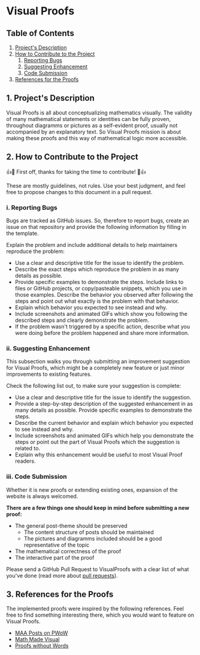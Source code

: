 # Visual Proofs 

## Table of Contents
1. [ Project's Description ](#desc)
2. [ How to Contribute to the Project ](#contribute) 
   1. [ Reporting Bugs ](#bugs)
   2. [ Suggesting Enhancement ](#sugg)
   3. [ Code Submission ](#subs)
3. [ References for the Proofs ](#refs)



<a name="desc"></a>
## 1. Project's Description
Visual Proofs is all about conceptualizing mathematics visually. The validity of many mathematical statements or identities
can be fully proven, throughout diagramms or pictures as a self-evident proof, usually not accompanied by an explanatory text.
So Visual Proofs mission is about making these proofs and this way of mathematical logic more accessible. 

<a name="contribute"></a>
## 2. How to Contribute to the Project

👍🎉 First off, thanks for taking the time to contribute! 🎉👍

These are mostly guidelines, not rules. Use your best judgment, and feel free to propose changes to this document in a pull request.

<a name="bugs"></a>
### i. Reporting Bugs

Bugs are tracked as GitHub issues. So, therefore to report bugs, create an issue on that repository and provide the following information by filling in the template.

Explain the problem and include additional details to help maintainers reproduce the problem:

- Use a clear and descriptive title for the issue to identify the problem.
- Describe the exact steps which reproduce the problem in as many details as possible.
- Provide specific examples to demonstrate the steps. Include links to files or GitHub projects, or copy/pasteable snippets, which you use in those examples. Describe the behavior you observed after following the steps and point out what exactly is the problem with that behavior.
- Explain which behavior you expected to see instead and why.
- Include screenshots and animated GIFs which show you following the described steps and clearly demonstrate the problem. 
- If the problem wasn't triggered by a specific action, describe what you were doing before the problem happened and share more information.

<a name="suggs"></a>
### ii. Suggesting Enhancement
This subsection walks you through submitting an improvement suggestion for Visual Proofs, which might be a completely new feature or just minor improvements to existing features.

Check the following list out, to make sure your suggestion is complete:
- Use a clear and descriptive title for the issue to identify the suggestion.
- Provide a step-by-step description of the suggested enhancement in as many details as possible. Provide specific examples to demonstrate the steps. 
- Describe the current behavior and explain which behavior you expected to see instead and why.
- Include screenshots and animated GIFs which help you demonstrate the steps or point out the part of Visual Proofs which the suggestion is related to.
- Explain why this enhancement would be useful to most Visual Proof readers.

<a name="subs"></a>
### iii. Code Submission
Whether it is new proofs or extending existing ones, expansion of the website is always welcomed.

**There are a few things one should keep in mind before submitting a new proof:**
- The general post-theme should be preserved 
  - The content structure of posts should be maintained
  - The pictures and diagramms included should be a good representative of the topic
- The mathematical correctness of the proof
- The interactive part of the proof

Please send a GitHub Pull Request to VisualProofs with a clear list of what you've done (read more about [pull requests](https://docs.github.com/en/pull-requests)).



<a name="refs"></a>
## 3. References for the Proofs
The implemented proofs were inspired by the following references. Feel free to find something interesting there, which you would want to feature on Visual Proofs.

- [MAA Posts on PWoW](https://www.maa.org/press/periodicals/convergence/proofs-without-words-and-beyond-introduction)
- [Math Made Visual](https://books.google.de/books?hl=en&lr=&id=wWXxDwAAQBAJ&oi=fnd&pg=PP1&dq=visual+proof+mathematics&ots=WNh9ZnaSfr&sig=VpnaYZTxHdTfyoZrJS3GuWW7rsU&redir_esc=y#v=onepage&q=visual%20proof%20mathematics&f=false)
- [Proofs without Words](https://moodle.tau.ac.il/2018/pluginfile.php/403616/mod_resource/content/1/Nelsen%201993%20Proofs%20without%20Words.pdf)
